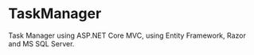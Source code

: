 # TaskManager

Task Manager using ASP.NET Core MVC, using Entity Framework, Razor and MS SQL Server.

